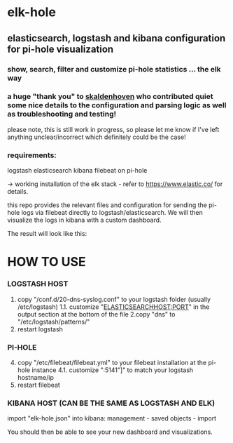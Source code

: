 # elk-hole

## elasticsearch, logstash and kibana configuration for pi-hole visualization

### show, search, filter and customize pi-hole statistics ... the elk way
### a huge "thank you" to [skaldenhoven](https://discourse.pi-hole.net/u/skaldenhoven/summary) who contributed quiet some nice details to the configuration and parsing logic as well as troubleshooting and testing!

please note, this is still work in progress, so please let me know if I've left anything unclear/incorrect which definitely could be the case!

### requirements:
logstash
elasticsearch
kibana
filebeat on pi-hole

-> working installation of the elk stack - refer to https://www.elastic.co/ for details.


this repo provides the relevant files and configuration for sending the pi-hole logs via filebeat directly to logstash/elasticsearch. We will then visualize the logs in kibana with a custom dashboard.

The result will look like this:

<SCREENSHOT TODO>
  
# HOW TO USE 
 
### LOGSTASH HOST 
1. copy "/conf.d/20-dns-syslog.conf" to your logstash folder (usually /etc/logstash)
1.1. customize "<ELASTICSEARCHHOST:PORT>" in the output section at the bottom of the file
2.copy "dns" to "/etc/logstash/patterns/"
3. restart logstash

### PI-HOLE
4. copy "/etc/filebeat/filebeat.yml" to your filebeat installation at the pi-hole instance
4.1. customize "<LOGSTASHHOST>:5141"]" to match your logstash hostname/ip
5. restart filebeat

### KIBANA HOST (CAN BE THE SAME AS LOGSTASH AND ELK)
import "elk-hole.json" into kibana: management - saved objects - import

You should then be able to see your new dashboard and visualizations.


